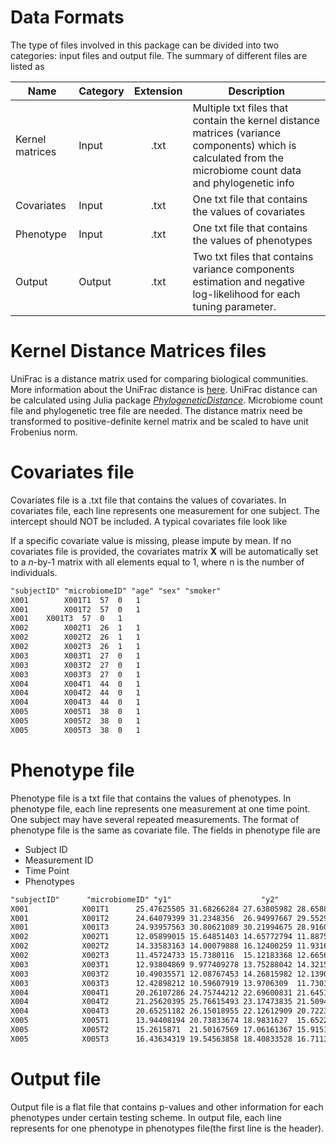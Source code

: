# Data Formats

The type of files involved in this package can be divided into two categories: input files and output file. The summary of different files are listed as

| Name       | Category           | Extension  | Description |
| ------------- |-------------|:-----:|-------------|
| Kernel matrices     | Input | .txt | Multiple txt files that contain the kernel distance matrices (variance components) which is calculated from the microbiome count data and phylogenetic info|
| Covariates     | Input      |  .txt | One txt file that contains the values of covariates|
| Phenotype | Input     |    .txt | One txt file that contains the values of phenotypes |
| Output | Output     |    .txt | Two txt files that contains variance components estimation and negative log-likelihood for each tuning parameter. 

# Kernel Distance Matrices files

UniFrac is a distance matrix used for comparing biological communities. More information about the UniFrac distance is [here](https://en.wikipedia.org/wiki/UniFrac). UniFrac distance can be calculated using Julia package [_PhylogeneticDistance_](https://github.com/JingZhai63/PhylogeneticDistance.jl). Microbiome count file and phylogenetic tree file are needed. The distance matrix need be transformed to positive-definite kernel matrix and be scaled to have unit Frobenius norm.  

# Covariates file

Covariates file is a .txt file that contains the values of covariates. In covariates file, each line represents one measurement for one subject. The intercept should NOT be included. A typical covariates file look like

If a specific covariate value is missing, please impute by mean.  If no covariates file is provided, the covariates matrix **X** will be automatically set to a _n_-by-1 matrix with all elements equal to 1, where n is the number of individuals.

```txt
"subjectID" "microbiomeID" "age" "sex" "smoker"
X001		X001T1	57	0	1
X001		X001T2	57	0	1
X001 	X001T3	57	0	1
X002		X002T1	26	1	1
X002		X002T2	26	1	1
X002		X002T3	26	1	1
X003		X003T1	27	0	1
X003		X003T2	27	0	1
X003		X003T3	27	0	1
X004		X004T1	44	0	1
X004		X004T2	44	0	1
X004		X004T3	44	0	1
X005		X005T1	38	0	1
X005		X005T2	38	0	1
X005		X005T3	38	0	1
```

# Phenotype file 

Phenotype file is a txt file that contains the values of phenotypes. In phenotype file, each line represents one measurement at one time point. One subject may have several repeated measurements. The format of phenotype file is the same as covariate file. The fields in phenotype file are

* Subject ID
* Measurement ID
* Time Point
* Phenotypes

```txt
"subjectID"      "microbiomeID" "y1"                    "y2"                  "y3"                   "y4"                   "y5"
X001			X001T1		25.47625505	31.68266284	27.63805982	28.65881349	23.93537075
X001			X001T2		24.64079399	31.2348356	26.94997667	29.55297632	26.71868439
X001			X001T3		24.93957563	30.80621089	30.21994675	28.9160571	26.61401479
X002			X002T1		12.05899015	15.64851403	14.65772794	11.88751962	14.36242423
X002			X002T2		14.33583163	14.00079888	16.12400259	11.93163584	15.0027127
X002			X002T3		11.45724733	15.7380116	15.12183368	12.66567158	15.15858036
X003			X003T1		12.93804869	9.977409278	13.75288042	14.32158349	12.65765104
X003			X003T2		10.49035571	12.08767453	14.26815982	12.13905067	13.3291567
X003			X003T3		12.42898212	10.59607919	13.9706309	11.73030896	12.47932868
X004			X004T1		20.26107286	24.75744212	22.69600831	21.645191	20.18550653
X004			X004T2		21.25620395	25.76615493	23.17473835	21.50946595	20.30114608
X004			X004T3		20.65251182	26.15018955	22.12612909	20.72239947	20.5354966
X005			X005T1		13.94408194	20.73833674	18.9831627	15.65224559	19.46986625
X005			X005T2		15.2615871	21.50167569	17.06161367	15.91519641	20.53206818
X005			X005T3		16.43634319	19.54563858	18.40833528	16.71131287	19.86249035
```

# Output file

Output file is a flat file that contains p-values and other information for each phenotypes under certain testing scheme. In output file, each line represents for one phenotype in phenotypes file(the first line is the header).

